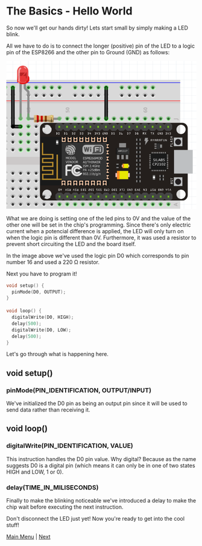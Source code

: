 # The Basics - Hello World

So now we'll get our hands dirty! Lets start small by simply making a LED blink.

All we have to do is to connect the longer (positive) pin of the LED to a logic pin of the ESP8266 and the other pin to Ground (GND) as follows:

![Hello World](./images/helloworld.png)

What we are doing is setting one of the led pins to 0V and the value of the other one will be set in the chip's programming. Since there's only electric current when a potencial difference is applied, the LED will only turn on when the logic pin is different than 0V. Furthermore, it was used a resistor to prevent short circuiting the LED and the board itself.

In the image above we've used the logic pin D0 which corresponds to pin number 16 and used a 220 Ω resistor.

Next you have to program it!

```c++
void setup() {
  pinMode(D0, OUTPUT);
}

void loop() {
  digitalWrite(D0, HIGH);
  delay(500);
  digitalWrite(D0, LOW);
  delay(500);
}
```

Let's go through what is happening here.

## void setup()

### pinMode(PIN_IDENTIFICATION, OUTPUT/INPUT)

We've initialized the D0 pin as being an output pin since it will be used to send data rather than receiving it.

## void loop()

### digitalWrite(PIN_IDENTIFICATION, VALUE)

This instruction handles the D0 pin value. Why digital? Because as the name suggests D0 is a digital pin (which means it can only be in one of two states HIGH and LOW, 1 or 0).

### delay(TIME_IN_MILISECONDS)

Finally to make the blinking noticeable we've introduced a delay to make the chip wait before executing the next instruction.

Don't disconnect the LED just yet! Now you're ready to get into the cool stuff!

[Main Menu](../readme.md) | [Next](./ex1.md)
